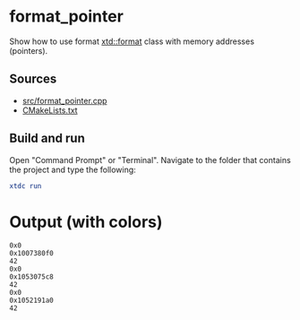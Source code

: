 # format_pointer

Show how to use format [xtd::format](https://gammasoft71.github.io/xtd/reference_guides/latest/_format_page.html) class with memory addresses (pointers).

## Sources

* [src/format_pointer.cpp](src/format_pointer.cpp)
* [CMakeLists.txt](CMakeLists.txt)

## Build and run

Open "Command Prompt" or "Terminal". Navigate to the folder that contains the project and type the following:

```cmake
xtdc run
```

# Output (with colors)

```
0x0
0x1007380f0
42
0x0
0x1053075c8
42
0x0
0x1052191a0
42
```


